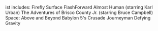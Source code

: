 
ist includes:
Firefly
Surface
FlashForward
Almost Human (starring Karl Urban)
The Adventures of Brisco County Jr. (starring Bruce Campbell)
Space: Above and Beyond
Babylon 5's Crusade
Journeyman
Defying Gravity

